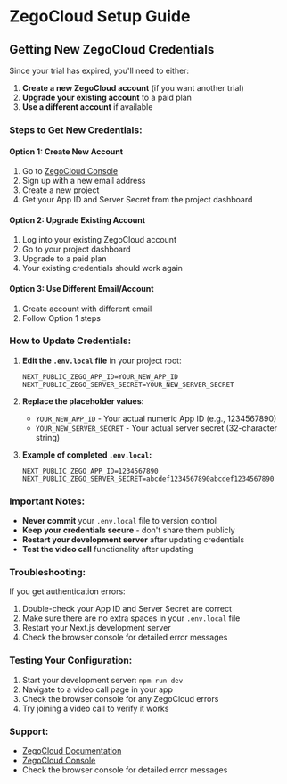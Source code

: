 # ZegoCloud Setup Guide

## Getting New ZegoCloud Credentials

Since your trial has expired, you'll need to either:

1. **Create a new ZegoCloud account** (if you want another trial)
2. **Upgrade your existing account** to a paid plan
3. **Use a different account** if available

### Steps to Get New Credentials:

#### Option 1: Create New Account
1. Go to [ZegoCloud Console](https://console.zego.im/)
2. Sign up with a new email address
3. Create a new project
4. Get your App ID and Server Secret from the project dashboard

#### Option 2: Upgrade Existing Account
1. Log into your existing ZegoCloud account
2. Go to your project dashboard
3. Upgrade to a paid plan
4. Your existing credentials should work again

#### Option 3: Use Different Email/Account
1. Create account with different email
2. Follow Option 1 steps

### How to Update Credentials:

1. **Edit the `.env.local` file** in your project root:
   ```
   NEXT_PUBLIC_ZEGO_APP_ID=YOUR_NEW_APP_ID
   NEXT_PUBLIC_ZEGO_SERVER_SECRET=YOUR_NEW_SERVER_SECRET
   ```

2. **Replace the placeholder values:**
   - `YOUR_NEW_APP_ID` - Your actual numeric App ID (e.g., 1234567890)
   - `YOUR_NEW_SERVER_SECRET` - Your actual server secret (32-character string)

3. **Example of completed `.env.local`:**
   ```
   NEXT_PUBLIC_ZEGO_APP_ID=1234567890
   NEXT_PUBLIC_ZEGO_SERVER_SECRET=abcdef1234567890abcdef1234567890
   ```

### Important Notes:

- **Never commit** your `.env.local` file to version control
- **Keep your credentials secure** - don't share them publicly
- **Restart your development server** after updating credentials
- **Test the video call** functionality after updating

### Troubleshooting:

If you get authentication errors:
1. Double-check your App ID and Server Secret are correct
2. Make sure there are no extra spaces in your `.env.local` file
3. Restart your Next.js development server
4. Check the browser console for detailed error messages

### Testing Your Configuration:

1. Start your development server: `npm run dev`
2. Navigate to a video call page in your app
3. Check the browser console for any ZegoCloud errors
4. Try joining a video call to verify it works

### Support:

- [ZegoCloud Documentation](https://docs.zegocloud.com/)
- [ZegoCloud Console](https://console.zego.im/)
- Check the browser console for detailed error messages
